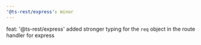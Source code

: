```yaml
---
'@ts-rest/express': minor
---
```


feat: '@ts-rest/express' added stronger typing for the `req` object in the route handler for express
